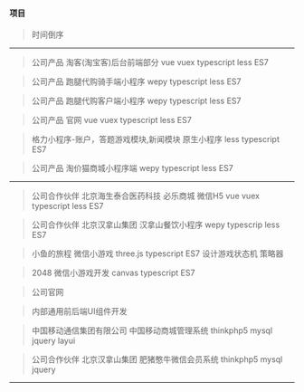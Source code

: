 #### 项目
> 时间倒序

***

>公司产品 淘客(淘宝客)后台前端部分 vue vuex typescript less ES7

>公司产品 跑腿代购骑手端小程序 wepy typescript less ES7

>公司产品 跑腿代购客户端小程序 wepy typescript less ES7

>公司产品 官网 vue vuex typescript less ES7

>格力小程序-账户，答题游戏模块,新闻模块 原生小程序 less typescript ES7

>公司产品 淘价猫商城小程序端 wepy typescript less ES7

***
>公司合作伙伴 北京海生泰合医药科技 必乐商城 微信H5 vue vuex typescript less ES7

>公司合作伙伴 北京汉拿山集团 汉拿山餐饮小程序 wepy typescrip less ES7

>小鱼的旅程 微信小游戏 three.js typescript ES7 设计游戏状态机 策略器

>2048 微信小游戏开发 canvas typescript ES7

>公司官网

>内部通用前后端UI组件开发

>中国移动通信集团有限公司 中国移动商城管理系统 thinkphp5 mysql jquery layui

>公司合作伙伴 北京汉拿山集团 肥猪憨牛微信会员系统 thinkphp5 mysql jquery

***